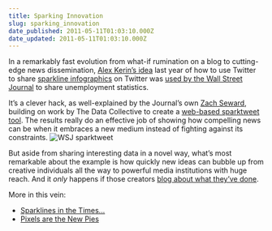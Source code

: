 ```yaml
---
title: Sparking Innovation
slug: sparking_innovation
date_published: 2011-05-11T01:03:10.000Z
date_updated: 2011-05-11T01:03:10.000Z
---
```


In a remarkably fast evolution from what-if rumination on a blog to cutting-edge news dissemination, [Alex Kerin’s idea](http://www.datadrivenconsulting.com/2010/06/twitter-sparkline-generator/) last year of how to use Twitter to share [sparkline infographics](http://www.edwardtufte.com/bboard/q-and-a-fetch-msg?msg_id=0001OR) on Twitter was [used by the Wall Street Journal](https://twitter.com/#!/WSJ/status/63630916991459328) to share unemployment statistics.

It’s a clever hack, as well-explained by the Journal’s own [Zach Seward](http://zachseward.com/sparktweets/), building on work by The Data Collective to create a [web-based sparktweet tool](http://www.datacollective.org/sparkblocks.html). The results really do an effective job of showing how compelling news can be when it embraces a new medium instead of fighting against its constraints.
![WSJ sparktweet](http://dashes.com/anil/images/wsj-sparktweet.png)

But aside from sharing interesting data in a novel way, what’s most remarkable about the example is how quickly new ideas can bubble up from creative individuals all the way to powerful media institutions with huge reach. And it *only* happens if those creators [blog about what they’ve done](http://dashes.com/anil/2011/01/if-you-didnt-blog-it-it-didnt-happen.html).

More in this vein:

- [Sparklines in the Times…](http://dashes.com/anil/2005/04/sparklines-almo.html)
- [Pixels are the New Pies](http://dashes.com/anil/2007/07/pixels-are-the-new-pies.html)
